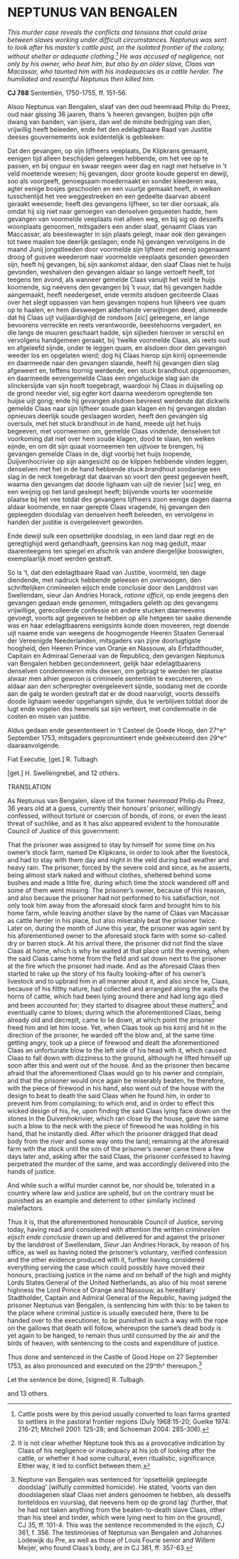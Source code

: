 # NEPTUNUS VAN BENGALEN

*This murder case reveals the conflicts and tensions that could arise between slaves working under difficult circumstances. Neptunus was sent to look after his master’s cattle post, on the isolated frontier of the colony, without shelter or adequate clothing.[^1] He was accused of negligence, not only by his owner, who beat him, but also by an older slave, Claas van Macassar, who taunted him with his inadequacies as a cattle herder. The humiliated and resentful Neptunus then killed him.*

**CJ 788** Sententiën, 1750-1755, ff. 151-56.

Alsoo Neptunus van Bengalen, slaaf van den oud heemraad Philip du Preez, oud naar gissing 36 jaaren, thans ’s heeren gevangen, buijten pijn ofte dwang van banden, van ijsers, dan wel de minste bedrijging van dien, vrijwillig heeft beleeden, ende het den edelagtbaare Raad van Justitie deeses gouvernements ook evidentelijk is gebleeken:

Dat den gevangen, op sijn lijfheers veeplaats, De Klipkrans genaamt, eenigen tijd alleen beschijden geleegen hebbende, om het vee op te passen, en bij onguur en swaar reegen weer dag en nagt met hetselve in ’t veld moetende weesen; hij gevangen, door groote koude geperst en dewijl, soo als voorgeeft, genoegsaam moedernaakt en sonder kleederen was, agter eenige bosjes geschoolen en een vuurtje gemaakt heeft, in welken tusschentijd het vee weggestreeken en een gedeelte daarvan absent geraakt weesende; heeft des gevangens lijfheer, so ter dier oorsaak, als omdat hij sig niet naar genoegen van denselven gequeeten hadde, hem gevangen van voormelde veeplaats niet alleen weg, en bij sig op desselfs woonplaats genoomen, mitsgaders een ander slaaf, genaamt Claas van Maccassar, als beestewagter in sijn plaats gelegt, maar ook den gevangen tot twee maalen toe deerlijk geslagen; ende hij gevangen vervolgens in de maand Junij jongstleeden door voormelde sijn lijfheer met eenig sogenaamt droog of gusvee weederom naar voormelde veeplaats gesonden geworden sijn, heeft hij gevangen, bij sijn aankomst aldaar, den slaaf Claas niet te huijs gevonden, weshalven den gevangen aldaar so lange vertoeft heeft, tot teegens ten avond, als wanneer gemelde Claas vanuijt het veld te huijs koomende, sig neevens den gevangen bij ’t vuur, dat hij gevangen hadde aangemaakt, heeft needergeset, ende vermits alsdoen geciteerde Claas over het slegt oppassen van hem gevangen nopens hun lijheers vee quam op te haalen, en hem diesweegen alderhande verwijtingen deed, alsmeede dat hij Claas uijt vuijlaardighijd de rondsom \[*sic*\] geleegene, en lange bevoorens verreckte en reets verantwoorde, beestehoorns vergadert, en die langs de muuren geschaart hadde, sijn sijlieden hierover in verschil en vervolgens handgemeen geraakt, bij ’twelke voormelde Claas, als reets oud en afgeleefd sijnde, onder te leggen quam, en alsdoen door den gevangen weeder los en opgelaten wierd; dog hij Claas hierop sijn kirrij opneemende en daarmeede naar den gevangen slaande, heeft hij gevangen dien slag afgeweert en, teffens toornig werdende, een stuck brandhout opgenoomen, en daarmeede eevengemelde Claas een ongeluckige slag aan de slinckersijde van sijn hooft toegebragt, waardoor hij Claas in duijseling op de grond needer viel, sig egter kort daarna weederom opregtende ten huijse uijt gong; ende hij gevangen alsdoen bevreest werdende dat dickwils gemelde Claas naar sijn lijfheer soude gaan klagen en hij gevangen alsdan opnieuws deerlijk soude geslaagen worden, heeft den gevangen sig oversulx, met het stuck brandhout in de hand, meede uijt het huijs begeeven, met voorneemen om, gemelde Claas vindende, denselven tot voorkoming dat niet over hem soude klagen, dood te slaan, ten welken eijnde, en om dit sijn quaat voorneemen ten uijtvoer te brengen, hij gevangen gemelde Claas in de, digt voorbij het huijs loopende, Duijvenhocrivier op sijn aangesicht op de klippen hebbende vinden leggen, denselven met het in de hand hebbende stuck brandhout soodanige een slag in de neck toegebragt dat daarvan so voort den geest gegeeven heeft, waarna den gevangen dat doode lighaam van uijt de rievier \[*sic*\] weg, en een weijnig op het land gesleept heeft; blijvende voorts ter voormelde plaatse bij het vee totdat des gevangens lijfheers zoon eenige dagen daarna aldaar koomende, en naar gerepte Claas vragende, hij gevangen den gepleegden doodslag van denselven heeft beleeden, en vervolgens in handen der justitie is overgeleevert geworden.

Ende dewijl sulk een opsettelijke doodslag, in een land daar regt en de geregtighijd werd gehandhaaft, geensins kan nog mag gedult, maar daarenteegens ten spiegel en afschrik van andere diergelijke booswigten, exemplaarlijk moet werden gestraft.

So is ’t, dat den edelagtbaare Raad van Justitie, voormeld, ten dage diendende, met nadruck hebbende geleesen en overwoogen, den schriftelijken crimineelen eijsch ende conclusie door den Landdrost van Swellendam, sieur Jan Andries Horack, *ratione officii*, op ende jeegens den gevangen gedaan ende genomen, mitsgaders geleth op des gevangens vrijwillige, gerecolleerde confessie en andere stucken daarneevens gevoegt, voorts agt gegeeven te hebben op alle hetgeen ter saake dienende was en haar edelagtbaarens eenigsints konde doen moveeren, regt doende uijt naame ende van weegens de hoogmogende Heeren Staaten Generaal der Vereenigde Neederlanden, mitsgaders van zijne doorlugtigste hoogheid, den Heeren Prince van Oranje en Nassouw, als Erfstadthouder, Capitain en Admiraal Generaal van de Republicq, den gevangen Neptunus van Bengalen hebben gecondemneert, gelijk haar edelagtbaarens denselven condemneeren mits deesen, om gebragt te werden ter plaatse alwaar men alhier gewoon is crimineele sententiën te executeeren, en aldaar aan den scherpregter overgeleevert sijnde, soodanig met de coorde aan de galg te worden gestraft dat er de dood naarvolgt, voorts desselfs doode lighaam weeder opgehangen sijnde, dus te verblijven totdat door de lugt ende vogelen des heemels sal sijn verteert, met condemnatie in de costen en misen van justitie.

Aldus gedaan ende gesententieert in ’t Casteel de Goede Hoop, den 27^e^ September 1753, mitsgaders gepronuntieert ende geëxecuteerd den 29^e^ daaraanvolgende.

Fiat Executie, \[get.\] R. Tulbagh.

\[get.\] H. Swellengrebel, and 12 others.

TRANSLATION

As Neptunus van Bengalen, slave of the former *heemraad* Philip du Preez, 36 years old at a guess, currently their honours’ prisoner, willingly confessed, without torture or coercion of bonds, of irons, or even the least threat of suchlike, and as it has also appeared evident to the honourable Council of Justice of this government:

That the prisoner was assigned to stay by himself for some time on his owner’s stock farm, named De Klipkrans, in order to look after the livestock, and had to stay with them day and night in the veld during bad weather and heavy rain. The prisoner, forced by the severe cold and since, as he asserts, being almost stark naked and without clothes, sheltered behind some bushes and made a little fire, during which time the stock wandered off and some of them went missing. The prisoner’s owner, because of this reason, and also because the prisoner had not performed to his satisfaction, not only took him away from the aforesaid stock farm and brought him to his home farm, while leaving another slave by the name of Claas van Macassar as cattle herder in his place, but also miserably beat the prisoner twice. Later on, during the month of June this year, the prisoner was again sent by his aforementioned owner to the aforesaid stock farm with some so-called dry or barren stock. At his arrival there, the prisoner did not find the slave Claas at home, which is why he waited at that place until the evening, when the said Claas came home from the field and sat down next to the prisoner at the fire which the prisoner had made. And as the aforesaid Claas then started to rake up the story of his faulty looking-after of his owner’s livestock and to upbraid him in all manner about it, and also since he, Claas, because of his filthy nature, had collected and arranged along the walls the horns of cattle, which had been lying around there and had long ago died and been accounted for; they started to disagree about these matters[^2] and eventually came to blows; during which the aforementioned Claas, being already old and decrepit, came to lie down, at which point the prisoner freed him and let him loose. Yet, when Claas took up his *kirrij* and hit in the direction of the prisoner, he warded off the blow and, at the same time getting angry, took up a piece of firewood and dealt the aforementioned Claas an unfortunate blow to the left side of his head with it, which caused Claas to fall down with dizziness to the ground, although he lifted himself up soon after this and went out of the house. And as the prisoner then became afraid that the aforementioned Claas would go to his owner and complain, and that the prisoner would once again be miserably beaten, he therefore, with the piece of firewood in his hand, also went out of the house with the design to beat to death the said Claas when he found him, in order to prevent him from complaining; to which end, and in order to effect this wicked design of his, he, upon finding the said Claas lying face down on the stones in the Duivenhokrivier, which ran close by the house, gave the same such a blow to the neck with the piece of firewood he was holding in his hand, that he instantly died. After which the prisoner dragged that dead body from the river and some way onto the land; remaining at the aforesaid farm with the stock until the son of the prisoner’s owner came there a few days later and, asking after the said Claas, the prisoner confessed to having perpetrated the murder of the same, and was accordingly delivered into the hands of justice.

And while such a wilful murder cannot be, nor should be, tolerated in a country where law and justice are upheld, but on the contrary must be punished as an example and deterrent to other similarly inclined malefactors.

Thus it is, that the aforementioned honourable Council of Justice, serving today, having read and considered with attention the written *crimineelen eijsch ende conclusie* drawn up and delivered for and against the prisoner by the landdrost of Swellendam, *Sieur* Jan Andries Horack, by reason of his office, as well as having noted the prisoner’s voluntary, verified confession and the other evidence produced with it, further having considered everything serving the case which could possibly have moved their honours, practising justice in the name and on behalf of the high and mighty Lords States General of the United Netherlands, as also of his most serene highness the Lord Prince of Orange and Nassouw, as hereditary Stadtholder, Captain and Admiral General of the Republic, having judged the prisoner Neptunus van Bengalen, is sentencing him with this: to be taken to the place where criminal justice is usually executed here, there to be handed over to the executioner, to be punished in such a way with the rope on the gallows that death will follow, whereupon the same’s dead body is yet again to be hanged, to remain thus until consumed by the air and the birds of heaven, with sentencing to the costs and expenditure of justice.

Thus done and sentenced in the Castle of Good Hope on 27 September 1753, as also pronounced and executed on the 29^th^ thereupon.[^3]

Let the sentence be done, \[signed\] R. Tulbagh.

and 13 others.

[^1]: Cattle posts were by this period usually converted to loan farms granted to settlers in the pastoral frontier regions (Duly 1968:15-20; Guelke 1974: 216-21; Mitchell 2001: 125-28; and Schoeman 2004: 285-306).

[^2]:  It is not clear whether Neptune took this as a provocative indication by Claas of his negligence or inadequacy at his job of looking after the cattle, or whether it had some cultural, even ritualistic, significance. Either way, it led to conflict between them.

[^3]:  Neptune van Bengalen was sentenced for ‘opsettelijk gepleegde doodslag’ (wilfully committed homicide). He stated, ‘voorts van den doodslagenen slaaf Claas niet anders genoomen te hebben, als desselfs tonteldoos en vuurslag, dat neevens hem op de grond lag’ (further, that he had not taken anything from the beaten-to-death slave Claas, other than his steel and tinder, which were lying next to him on the ground), CJ 35, ff. 101-4. This was the sentence recommended in the *eijsch,* CJ 361, f. 356. The testimonies of Neptunus van Bengalen and Johannes Lodewijk du Pre, as well as those of Louis Fourie senior and Willem Meijer, who found Claas’s body, are in CJ 361, ff. 357-63.